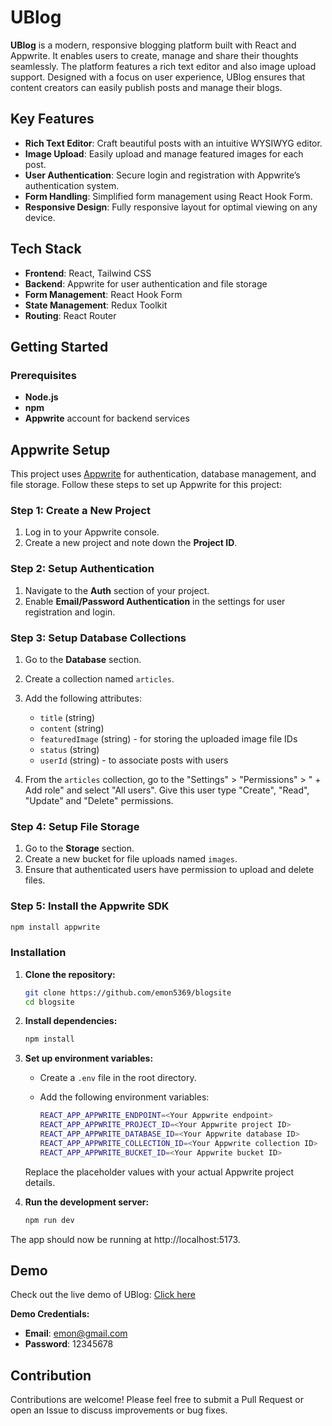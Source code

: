 # UBlog

**UBlog** is a modern, responsive blogging platform built with React and Appwrite. It enables users to create, manage and share their thoughts seamlessly. The platform features a rich text editor and also image upload support. Designed with a focus on user experience, UBlog ensures that content creators can easily publish posts and manage their blogs.

## Key Features

- **Rich Text Editor**: Craft beautiful posts with an intuitive WYSIWYG editor.
- **Image Upload**: Easily upload and manage featured images for each post.
- **User Authentication**: Secure login and registration with Appwrite’s authentication system.
- **Form Handling**: Simplified form management using React Hook Form.
- **Responsive Design**: Fully responsive layout for optimal viewing on any device.

## Tech Stack

- **Frontend**: React, Tailwind CSS
- **Backend**: Appwrite for user authentication and file storage
- **Form Management**: React Hook Form
- **State Management**: Redux Toolkit
- **Routing**: React Router

## Getting Started

### Prerequisites

- **Node.js**
- **npm**
- **Appwrite** account for backend services

## Appwrite Setup

This project uses [Appwrite](https://appwrite.io) for authentication, database management, and file storage. Follow these steps to set up Appwrite for this project:

### Step 1: Create a New Project

1. Log in to your Appwrite console.
2. Create a new project and note down the **Project ID**.

### Step 2: Setup Authentication

1. Navigate to the **Auth** section of your project.
2. Enable **Email/Password Authentication** in the settings for user registration and login.

### Step 3: Setup Database Collections

1. Go to the **Database** section.
2. Create a collection named `articles`.
3. Add the following attributes:
   - `title` (string)
   - `content` (string)
   - `featuredImage` (string) - for storing the uploaded image file IDs
   - `status` (string)
   - `userId` (string) - to associate posts with users
   
4. From the `articles` collection, go to the "Settings" > "Permissions" > " + Add role" and select "All users". Give this user type "Create", "Read", "Update" and "Delete" permissions.

### Step 4: Setup File Storage

1. Go to the **Storage** section.
2. Create a new bucket for file uploads named `images`.
3. Ensure that authenticated users have permission to upload and delete files.

### Step 5: Install the Appwrite SDK

```bash
npm install appwrite
```

### Installation

1. **Clone the repository:**

   ```bash
   git clone https://github.com/emon5369/blogsite
   cd blogsite
   ```

2. **Install dependencies:**

   ```bash
   npm install
   ```

3. **Set up environment variables:**

   - Create a `.env` file in the root directory.
   - Add the following environment variables:

     ```bash
     REACT_APP_APPWRITE_ENDPOINT=<Your Appwrite endpoint>
     REACT_APP_APPWRITE_PROJECT_ID=<Your Appwrite project ID>
     REACT_APP_APPWRITE_DATABASE_ID=<Your Appwrite database ID>
     REACT_APP_APPWRITE_COLLECTION_ID=<Your Appwrite collection ID>
     REACT_APP_APPWRITE_BUCKET_ID=<Your Appwrite bucket ID>
     ```

   Replace the placeholder values with your actual Appwrite project details.

4. **Run the development server:**

   ```bash
   npm run dev
   ```
The app should now be running at http://localhost:5173.

## Demo

Check out the live demo of UBlog: [Click here](https://ublogsite.netlify.app/)

**Demo Credentials:**

- **Email**: emon@gmail.com
- **Password**: 12345678

## Contribution

Contributions are welcome! Please feel free to submit a Pull Request or open an Issue to discuss improvements or bug fixes.
